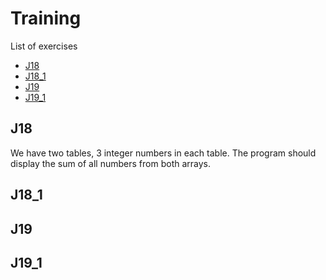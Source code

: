 # Training
List of exercises

* [J18](#J18)
* [J18_1](#J18_1)
* [J19](#J19)
* [J19_1](#J19_1)



## J18

We have two tables, 3 integer numbers in each table.
The program should display the sum of all numbers from both arrays.

## J18_1
## J19
## J19_1

